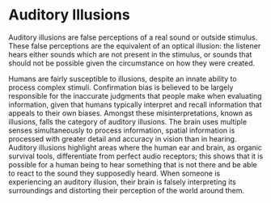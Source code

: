 # Auditory Illusions

Auditory illusions are false perceptions of a real sound or outside stimulus. These false perceptions are the equivalent of an optical illusion: the listener hears either sounds which are not present in the stimulus, or sounds that should not be possible given the circumstance on how they were created.

Humans are fairly susceptible to illusions, despite an innate ability to process complex stimuli. Confirmation bias is believed to be largely responsible for the inaccurate judgments that people make when evaluating information, given that humans typically interpret and recall information that appeals to their own biases.
Amongst these misinterpretations, known as illusions, falls the category of auditory illusions. The brain uses multiple senses simultaneously to process information, spatial information is processed with greater detail and accuracy in vision than in hearing.
Auditory illusions highlight areas where the human ear and brain, as organic survival tools, differentiate from perfect audio receptors; this shows that it is possible for a human being to hear something that is not there and be able to react to the sound they supposedly heard. When someone is experiencing an auditory illusion, their brain is falsely interpreting its surroundings and distorting their perception of the world around them.
